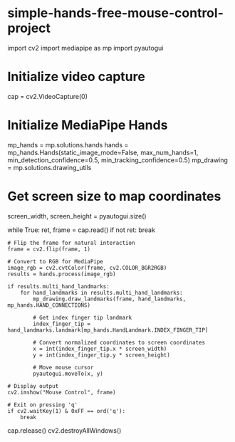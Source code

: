 # simple-hands-free-mouse-control-project
import cv2
import mediapipe as mp
import pyautogui

# Initialize video capture
cap = cv2.VideoCapture(0)

# Initialize MediaPipe Hands
mp_hands = mp.solutions.hands
hands = mp_hands.Hands(static_image_mode=False, max_num_hands=1,
                       min_detection_confidence=0.5, min_tracking_confidence=0.5)
mp_drawing = mp.solutions.drawing_utils

# Get screen size to map coordinates
screen_width, screen_height = pyautogui.size()

while True:
    ret, frame = cap.read()
    if not ret:
        break

    # Flip the frame for natural interaction
    frame = cv2.flip(frame, 1)

    # Convert to RGB for MediaPipe
    image_rgb = cv2.cvtColor(frame, cv2.COLOR_BGR2RGB)
    results = hands.process(image_rgb)

    if results.multi_hand_landmarks:
        for hand_landmarks in results.multi_hand_landmarks:
            mp_drawing.draw_landmarks(frame, hand_landmarks, mp_hands.HAND_CONNECTIONS)

            # Get index finger tip landmark
            index_finger_tip = hand_landmarks.landmark[mp_hands.HandLandmark.INDEX_FINGER_TIP]

            # Convert normalized coordinates to screen coordinates
            x = int(index_finger_tip.x * screen_width)
            y = int(index_finger_tip.y * screen_height)

            # Move mouse cursor
            pyautogui.moveTo(x, y)

    # Display output
    cv2.imshow("Mouse Control", frame)

    # Exit on pressing 'q'
    if cv2.waitKey(1) & 0xFF == ord('q'):
        break

cap.release()
cv2.destroyAllWindows()
